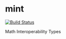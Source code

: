 # mint
[![Build Status](https://travis-ci.org/kvark/mint.svg)](https://travis-ci.org/kvark/mint)

Math Interoperability Types
